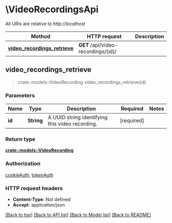 # \VideoRecordingsApi

All URIs are relative to *http://localhost*

Method | HTTP request | Description
------------- | ------------- | -------------
[**video_recordings_retrieve**](VideoRecordingsApi.md#video_recordings_retrieve) | **GET** /api/video-recordings/{id}/ | 



## video_recordings_retrieve

> crate::models::VideoRecording video_recordings_retrieve(id)


### Parameters


Name | Type | Description  | Required | Notes
------------- | ------------- | ------------- | ------------- | -------------
**id** | **String** | A UUID string identifying this video recording. | [required] |

### Return type

[**crate::models::VideoRecording**](VideoRecording.md)

### Authorization

[cookieAuth](../README.md#cookieAuth), [tokenAuth](../README.md#tokenAuth)

### HTTP request headers

- **Content-Type**: Not defined
- **Accept**: application/json

[[Back to top]](#) [[Back to API list]](../README.md#documentation-for-api-endpoints) [[Back to Model list]](../README.md#documentation-for-models) [[Back to README]](../README.md)

